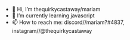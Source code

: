 - 👋 Hi, I’m thequirkycastaway/mariam
- 🌱 I’m currently learning javascript
- 📫 How to reach me: discord//mariam?#4837, instagram//@thequirkycastaway

<!---
thequirkycastaway/thequirkycastaway is a ✨ special ✨ repository because its `README.md` (this file) appears on your GitHub profile.
You can click the Preview link to take a look at your changes.
--->
